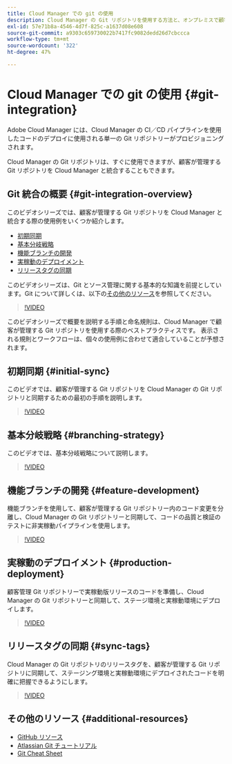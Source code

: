 ```yaml
---
title: Cloud Manager での git の使用
description: Cloud Manager の Git リポジトリを使用する方法と、オンプレミスで顧客管理された独自の Git リポジトリを Cloud Manager と統合する方法について説明します。
exl-id: 57e71b8a-4546-4d7f-825c-a1637d08e608
source-git-commit: a9303c659730022b7417fc9082dedd26d7cbccca
workflow-type: tm+mt
source-wordcount: '322'
ht-degree: 47%

---
```


# Cloud Manager での git の使用 {#git-integration}

Adobe Cloud Manager には、Cloud Manager の CI／CD パイプラインを使用したコードのデプロイに使用される単一の Git リポジトリーがプロビジョニングされます。

Cloud Manager の Git リポジトリは、すぐに使用できますが、顧客が管理する Git リポジトリを Cloud Manager と統合することもできます。

## Git 統合の概要 {#git-integration-overview}

このビデオシリーズでは、顧客が管理する Git リポジトリを Cloud Manager と統合する際の使用例をいくつか紹介します。

* [初期同期](#initial-sync)
* [基本分岐戦略](#branching-strategy)
* [機能ブランチの開発](#feature-development)
* [実稼動のデプロイメント](#production-deployment)
* [リリースタグの同期](#sync-tags)

このビデオシリーズは、Git とソース管理に関する基本的な知識を前提としています。Git について詳しくは、以下の[その他のリソース](#additional-resources)を参照してください。

>[!VIDEO](https://video.tv.adobe.com/v/28710/)

このビデオシリーズで概要を説明する手順と命名規則は、Cloud Manager で顧客が管理する Git リポジトリを使用する際のベストプラクティスです。 表示される規則とワークフローは、個々の使用例に合わせて適合していることが予想されます。

## 初期同期 {#initial-sync}

このビデオでは、顧客が管理する Git リポジトリを Cloud Manager の Git リポジトリと同期するための最初の手順を説明します。

>[!VIDEO](https://video.tv.adobe.com/v/28711/?quality=12)

## 基本分岐戦略 {#branching-strategy}

このビデオでは、基本分岐戦略について説明します。

>[!VIDEO](https://video.tv.adobe.com/v/28712/?quality=12)

## 機能ブランチの開発 {#feature-development}

機能ブランチを使用して、顧客が管理する Git リポジトリー内のコード変更を分離し、Cloud Manager の Git リポジトリーと同期して、コードの品質と検証のテストに非実稼動パイプラインを使用します。

>[!VIDEO](https://video.tv.adobe.com/v/28723/?quality=12)

## 実稼動のデプロイメント {#production-deployment}

顧客管理 Git リポジトリーで実稼動版リリースのコードを準備し、Cloud Manager の Git リポジトリーと同期して、ステージ環境と実稼動環境にデプロイします。

>[!VIDEO](https://video.tv.adobe.com/v/28724/?quality=12)

## リリースタグの同期 {#sync-tags}

Cloud Manager の Git リポジトリのリリースタグを、顧客が管理する Git リポジトリに同期して、ステージング環境と実稼動環境にデプロイされたコードを明確に把握できるようにします。

>[!VIDEO](https://video.tv.adobe.com/v/28725/?quality=12)

## その他のリソース {#additional-resources}

* [GitHub リソース](https://try.github.io)
* [Atlassian Git チュートリアル](https://www.atlassian.com/git/tutorials/what-is-version-control)
* [Git Cheat Sheet](https://education.github.com/git-cheat-sheet-education.pdf)
